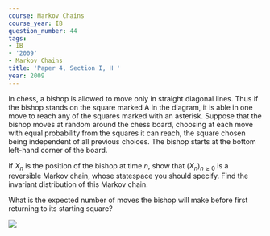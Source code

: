 ```yaml
---
course: Markov Chains
course_year: IB
question_number: 44
tags:
- IB
- '2009'
- Markov Chains
title: 'Paper 4, Section I, H '
year: 2009
---
```




In chess, a bishop is allowed to move only in straight diagonal lines. Thus if the bishop stands on the square marked $\mathrm{A}$ in the diagram, it is able in one move to reach any of the squares marked with an asterisk. Suppose that the bishop moves at random around the chess board, choosing at each move with equal probability from the squares it can reach, the square chosen being independent of all previous choices. The bishop starts at the bottom left-hand corner of the board.

If $X_{n}$ is the position of the bishop at time $n$, show that $\left(X_{n}\right)_{n \geqslant 0}$ is a reversible Markov chain, whose statespace you should specify. Find the invariant distribution of this Markov chain.

What is the expected number of moves the bishop will make before first returning to its starting square?

![](https://cdn.mathpix.com/cropped/2022_04_27_d42643c12229f295133eg-23.jpg?height=615&width=623&top_left_y=634&top_left_x=327)